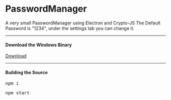 # PasswordManager
A very small PasswordManager using Electron and Crypto-JS
The Default Password is "1234", under the settings tab you can change it.
<Hr>
<h4>Download the Windows Binary</h4>
<a href="https://github.com/peter12908/PasswordManager/releases/download/1.0.0/PasswordManager-win32-x64.zip">Download</a>
<Hr>
<h4>Building the Source</h4>
  <pre>npm i</pre>
  <pre>npm start</pre>
